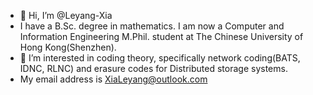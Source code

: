 - 👋 Hi, I’m @Leyang-Xia
- I have a B.Sc. degree in mathematics. I am now a Computer and Information Engineering M.Phil. student at The Chinese University of Hong Kong(Shenzhen).
- 🌱 I’m interested in coding theory, specifically network coding(BATS, IDNC, RLNC) and erasure codes for Distributed storage systems.
- My email address is XiaLeyang@outlook.com

<!---
Leyang-Xia/Leyang-Xia is a ✨ special ✨ repository because its `README.md` (this file) appears on your GitHub profile.
You can click the Preview link to take a look at your changes.
--->
